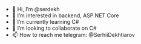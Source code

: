 - 👋 Hi, I’m @serdekh
- 👀 I’m interested in backend, ASP.NET Core
- 🌱 I’m currently learning C#
- 💞️ I’m looking to collaborate on C#
- 📫 How to reach me telegram: @SerhiiDekhtiarov

<!---
serdekh/serdekh is a ✨ special ✨ repository because its `README.md` (this file) appears on your GitHub profile.
You can click the Preview link to take a look at your changes.
--->
